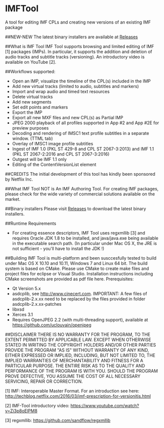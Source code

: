 # IMFTool
A tool for editing IMF CPLs and creating new versions of an existing IMF package

##NEW-NEW
The latest binary installers are available at
[Releases](../../releases/)


##What is IMF Tool
IMF Tool supports browsing and limited editing of IMF [1] packages (IMPs).
In particular, it supports the addition and deletion of audio tracks and subtitle tracks (versioning).
An introductory video is available on YouTube [2].

##Workflows supported:
-	Open an IMP, visualize the timeline of the CPL(s) included in the IMP
-	Add new virtual tracks (limited to audio, subtitles and markers)
-	Import and wrap audio and timed text resources
-	Delete virtual tracks
-	Add new segments
-	Set edit points and markers
-	Export the IMP
-	Export all new MXF files and new CPL(s) as Partial IMP 
-	JPEG 2000 playback of all profiles supported in App #2 and App #2E for preview purposes
-	Decoding and rendering of IMSC1 text profile subtitles in a separate window. (TTML tab)
-	Overlay of IMSC1 image profile subtitles
-	Ingest of IMF 1.0 (PKL ST 429-8 and CPL ST 2067-3:2013) and IMF 1.1 (PKL ST 2067-2:2016 and CPL ST 2067-3:2016)
-	Outgest will be IMF 1.1 only
-	Editing of the ContentVersionList element

##CREDITS
The initial development of this tool has kindly been sponsored by Netflix Inc.

##What IMF Tool NOT is
An IMF Authoring Tool. For creating IMF packages, please check for the wide variety of commercial solutions available on the market.

##Binary installers
Please visit
[Releases](../../releases/)
to download the latest binary installers.

##Runtime Requirements
-	For creating essence descriptors, IMF Tool uses regxmllib [3] and requires Oracle JDK 1.8 to be installed, and java/java.exe being available in the executable search path. (In particular under Mac OS X, the JRE is not sufficient - you'll have to install the JDK !)

##Building
IMF Tool is multi-platform and been susccesfully tested to build under Mac OS X 10.10 and 10.11, Windows 7 and Linux 64 bit.
The build system is based on CMake. Please use CMake to create make files and project files for eclipse or Visual Studio. Installation instructions including CMake screenshots are provided as pdf file here.
Prerequisites:
-	Qt Version 5.x
-	asdcplib, see http://www.cinecert.com. IMPORTANT: A few files of asdcplib-2.x.xx need to be replaced by the files provided in folder asdcplib-2.x.xx-patches
-	libxsd
-	Xerces 3.1
-	Requires OpenJPEG 2.2 (with multi-threading support), available at https://github.com/uclouvain/openjpeg

##DISCLAIMER
  THERE IS NO WARRANTY FOR THE PROGRAM, TO THE EXTENT PERMITTED BY
APPLICABLE LAW.  EXCEPT WHEN OTHERWISE STATED IN WRITING THE COPYRIGHT
HOLDERS AND/OR OTHER PARTIES PROVIDE THE PROGRAM "AS IS" WITHOUT WARRANTY
OF ANY KIND, EITHER EXPRESSED OR IMPLIED, INCLUDING, BUT NOT LIMITED TO,
THE IMPLIED WARRANTIES OF MERCHANTABILITY AND FITNESS FOR A PARTICULAR
PURPOSE.  THE ENTIRE RISK AS TO THE QUALITY AND PERFORMANCE OF THE PROGRAM
IS WITH YOU.  SHOULD THE PROGRAM PROVE DEFECTIVE, YOU ASSUME THE COST OF
ALL NECESSARY SERVICING, REPAIR OR CORRECTION.



[1] IMF: Interoperable Master Format. For an introduction see here:
http://techblog.netflix.com/2016/03/imf-prescription-for-versionitis.html

[2] IMF-Tool introductory video: https://www.youtube.com/watch?v=Zi3p8oElPM8

[3] regxmllib: https://github.com/sandflow/regxmllib


